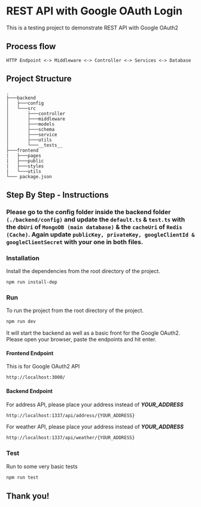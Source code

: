 # REST API with Google OAuth Login
This is a testing project to demonstrate REST API with Google OAuth2

## Process flow 
```
HTTP Endpoint <-> Middleware <-> Controller <-> Services <-> Database
```
## Project Structure
```
.
├───backend
│   ├───config
│   └───src
│       ├───controller  
│       ├───middleware
│       ├───models
│       ├───schema
│       ├───service
│       ├───utils
│       └───__tests__
├───frontend
|   ├───pages
|   ├───public
|   ├───styles
|   └───utils
└─── package.json 
```
## Step By Step - Instructions 
### Please go to the config folder inside the backend folder `(./backend/config)` and update the `default.ts` & `test.ts` with the `dbUri` of `MongoDB (main database)` & the `cacheUri` of `Redis (Cache)`. Again update `publicKey, privateKey, googleClientId & googleClientSecret` with your one in both files.

### Installation
Install the dependencies from the root directory of the project.
```bash
npm run install-dep
```
### Run
To run the project from the root directory of the project.
```bash
npm run dev
```
It will start the backend as well as a basic front for the Google OAuth2. Please open your browser, paste the endpoints and hit enter. 

#### Frontend Endpoint
This is for Google OAuth2 API
```bash
http://localhost:3000/
```
#### Backend Endpoint
For address API, please place your address instead of ***YOUR_ADDRESS***
```bash
http://localhost:1337/api/address/{YOUR_ADDRESS}
```
For weather API, please place your address instead of ***YOUR_ADDRESS***
```bash
http://localhost:1337/api/weather/{YOUR_ADDRESS}
```
### Test
Run to some very basic tests
```bash
npm run test
```

## Thank you!
